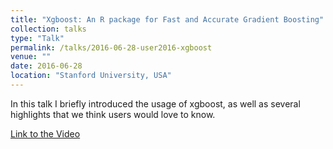 ```yaml
---
title: "Xgboost: An R package for Fast and Accurate Gradient Boosting"
collection: talks
type: "Talk"
permalink: /talks/2016-06-28-user2016-xgboost
venue: ""
date: 2016-06-28
location: "Stanford University, USA"
---
```


In this talk I briefly introduced the usage of xgboost, as well as several highlights that we think users would love to know.

[Link to the Video](https://channel9.msdn.com/Events/useR-international-R-User-conference/useR2016/xgboost-An-R-package-for-Fast-and-Accurate-Gradient-Boosting)
